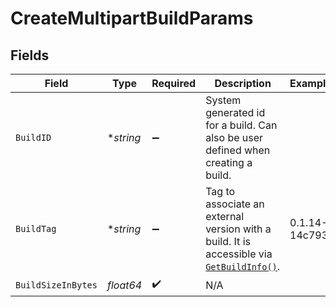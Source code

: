 # CreateMultipartBuildParams


## Fields

| Field                                                                                                                                                   | Type                                                                                                                                                    | Required                                                                                                                                                | Description                                                                                                                                             | Example                                                                                                                                                 |
| ------------------------------------------------------------------------------------------------------------------------------------------------------- | ------------------------------------------------------------------------------------------------------------------------------------------------------- | ------------------------------------------------------------------------------------------------------------------------------------------------------- | ------------------------------------------------------------------------------------------------------------------------------------------------------- | ------------------------------------------------------------------------------------------------------------------------------------------------------- |
| `BuildID`                                                                                                                                               | **string*                                                                                                                                               | :heavy_minus_sign:                                                                                                                                      | System generated id for a build. Can also be user defined when creating a build.                                                                        |                                                                                                                                                         |
| `BuildTag`                                                                                                                                              | **string*                                                                                                                                               | :heavy_minus_sign:                                                                                                                                      | Tag to associate an external version with a build. It is accessible via [`GetBuildInfo()`](https://hathora.dev/api#tag/BuildV2/operation/GetBuildInfo). | 0.1.14-14c793                                                                                                                                           |
| `BuildSizeInBytes`                                                                                                                                      | *float64*                                                                                                                                               | :heavy_check_mark:                                                                                                                                      | N/A                                                                                                                                                     |                                                                                                                                                         |
